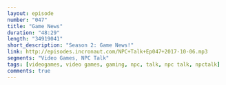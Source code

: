 ```yaml
---
layout: episode
number: "047"
title: "Game News"
duration: "48:29"
length: "34919041"
short_description: "Season 2: Game News!"
link: http://episodes.incronaut.com/NPC+Talk+Ep047+2017-10-06.mp3
segments: "Video Games, NPC Talk"
tags: [videogames, video games, gaming, npc, talk, npc talk, npctalk]
comments: true
---
```




